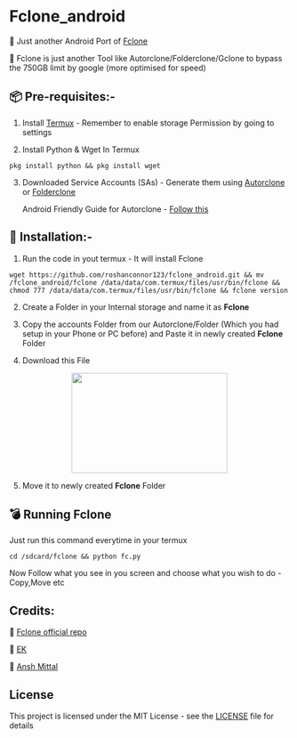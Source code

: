# Fclone_android
🔴 Just another Android Port of [Fclone](https://github.com/mawaya/rclone)

🔷 Fclone is just another Tool like Autorclone/Folderclone/Gclone to bypass the 750GB limit by google (more optimised for speed)

## 📦 Pre-requisites:-
1. Install [Termux](https://play.google.com/store/apps/details?id=com.termux&hl=en_IN%20%20) - Remember to enable storage Permission by going to settings

2. Install Python & Wget In Termux
```
pkg install python && pkg install wget
```
3. Downloaded Service Accounts (SAs) - Generate them using [Autorclone](https://github.com/xyou365/AutoRclone) or [Folderclone](https://github.com/Spazzlo/folderclone)

   Android Friendly Guide for Autorclone - [Follow this](https://telegra.ph/Autorclone-in-Android-Termux-06-30)
## 💊 Installation:-
1. Run the code in yout termux - It will install Fclone
```
wget https://github.com/roshanconnor123/fclone_android.git && mv /fclone_android/fclone /data/data/com.termux/files/usr/bin/fclone && chmod 777 /data/data/com.termux/files/usr/bin/fclone && fclone version
```

2. Create a Folder in your Internal storage and name it as **Fclone**

3. Copy the accounts Folder from our Autorclone/Folder (Which you had setup in your Phone or PC before) and Paste it in newly created **Fclone** Folder

4. Download this File 

[<p align="center"><img src="https://image.freepik.com/free-vector/download-button-white-background_97458-63.jpg" width="280" height="180"></p>](https://www23.zippyshare.com/v/k4ddLYlE/file.html)

5. Move it to newly created **Fclone** Folder
## 💣 Running Fclone
Just run this command everytime in your termux
```
cd /sdcard/fclone && python fc.py
```
Now Follow what you see in you screen and choose what you wish to do - Copy,Move etc 
## Credits:
👦 [Fclone official repo](https://github.com/mawaya/rclone)

👧 [EK](https://t.me/everykenyan)

👨 [Ansh Mittal](https://t.me/iamAnshMittal)

## License
This project is licensed under the MIT License - see the [LICENSE](https://github.com/roshanconnor123/fclone_android/blob/master/LICENSE) file for details
